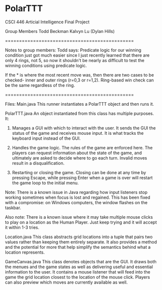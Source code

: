 PolarTTT
========

CSCI 446 Articial Intelligence  Final Project

Group Members
Todd Beckman
Kalvyn Lu
(Dylan Hills)

==============================================

Notes to group members:
Todd says:
Predicate logic for our winning condition just got much easier since I just recently learned that there are only 4 rings, not 5, so now it shouldn't be nearly as difficult to test the winning conditions using predicate logic. 

If the * is where the most recent move was, then there are two cases to be checked- inner and outer rings (r=0,3 or r=1,2). Ring-based win check can be the same regardless of the ring.

==============================================

Files:
Main.java
This runner instantiates a PolarTTT object and then runs it.

PolarTTT.java
An object instantiated from this class has multiple purposes. It:

1) Manages a GUI with which to interact with the user. It sends the GUI the status of the game and receives mouse input. It is what tracks the keyboard input instead of the GUI.

2) Handles the game logic. The rules of the game are enforced here. The players can request information about the state of the game, and ultimately are asked to decide where to go each turn. Invalid moves result in a disqualification.

3) Restarting or closing the game. Closing can be done at any time by pressing Escape, while pressing Enter when a game is over will restart the game loop to the initial menu.

Note:
There is a known issue in Java regarding how input listeners stop working sometimes when focus is lost and regained. This has been fixed with a compromise: on Windows computers, the window flashes on the taskbar.

Also note:
There is a known issue where it may take multiple mouse clicks to play on a location as the Human Player. Just keep trying and it will accept it within 1-3 tries.

Location.java
This class abstracts grid locations into a tuple that pairs two values rather than keeping them entirely separate. It also provides a method and the potential for more that help simplify the semantics behind what a location represents.

GameCanvas.java
This class denotes objects that are the GUI. It draws both the menues and the game states as well as delivering useful and essential information to the user. It contains a mouse listener that will feed into the game the grid location closest to the location of the mouse click. Players can also preview which moves are currently available as well.
